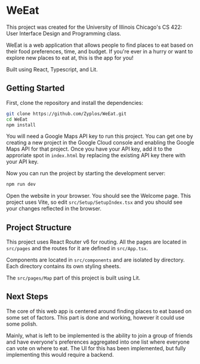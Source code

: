 # WeEat

This project was created for the University of Illinois Chicago's CS 422: User Interface Design and Programming class.

WeEat is a web application that allows people to find places to eat based on their food preferences, time, and budget. If you're ever in a hurry or want to explore new places to eat at, this is the app for you!

Built using React, Typescript, and Lit.

## Getting Started

First, clone the repository and install the dependencies:

```bash
git clone https://github.com/Zyplos/WeEat.git
cd WeEat
npm install
```

You will need a Google Maps API key to run this project. You can get one by creating a new project in the Google Cloud console and enabling the Google Maps API for that project. Once you have your API key, add it to the approriate spot in `index.html` by replacing the existing API key there with your API key.

Now you can run the project by starting the development server:

```bash
npm run dev
```

Open the website in your browser. You should see the Welcome page. This project uses Vite, so edit `src/Setup/SetupIndex.tsx` and you should see your changes reflected in the browser.

## Project Structure

This project uses React Router v6 for routing. All the pages are located in `src/pages` and the routes for it are defined in `src/App.tsx`.

Components are located in `src/components` and are isolated by directory. Each directory contains its own styling sheets.

The `src/pages/Map` part of this project is built using Lit.

## Next Steps

The core of this web app is centered around finding places to eat based on some set of factors. This part is done and working, however it could use some polish.

Mainly, what is left to be implemented is the ability to join a group of friends and have everyone's preferences aggregated into one list where everyone can vote on where to eat. The UI for this has been implemented, but fully implementing this would require a backend.
